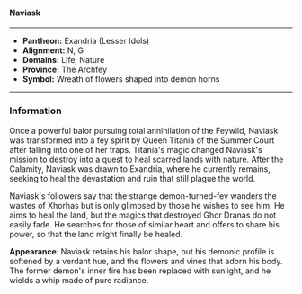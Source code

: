 #### Naviask
___

- **Pantheon:** Exandria (Lesser Idols)
- **Alignment:** N, G
- **Domains:** Life, Nature
- **Province:** The Archfey
- **Symbol:** Wreath of flowers shaped into demon horns
___

### Information

Once a powerful balor pursuing total annihilation of the Feywild, Naviask was transformed into a fey spirit by Queen Titania of the Summer Court after falling into one of her traps. Titania's magic changed Naviask's mission to destroy into a quest to heal scarred lands with nature. After the Calamity, Naviask was drawn to Exandria, where he currently remains, seeking to heal the devastation and ruin that still plague the world.

Naviask's followers say that the strange demon-turned-fey wanders the wastes of Xhorhas but is only glimpsed by those he wishes to see him. He aims to heal the land, but the magics that destroyed Ghor Dranas do not easily fade. He searches for those of similar heart and offers to share his power, so that the land might finally be healed.

**Appearance**: Naviask retains his balor shape, but his demonic profile is softened by a verdant hue, and the flowers and vines that adorn his body. The former demon's inner fire has been replaced with sunlight, and he wields a whip made of pure radiance.